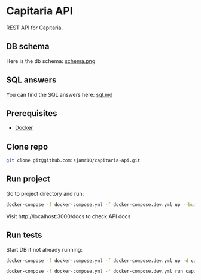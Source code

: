# Capitaria API
REST API for Capitaria.

## DB schema
Here is the db schema:
[schema.png](schema.png)

## SQL answers
You can find the SQL answers here:
[sql.md](sql.md)

## Prerequisites
* [Docker](https://www.docker.com/get-started)

## Clone repo
```sh
git clone git@github.com:sjamr10/capitaria-api.git
```

## Run project
Go to project directory and run:
```sh
docker-compose -f docker-compose.yml -f docker-compose.dev.yml up --build
```
Visit http://localhost:3000/docs to check API docs

## Run tests
Start DB if not already running:
```sh
docker-compose -f docker-compose.yml -f docker-compose.dev.yml up -d capitaria-postgres
```
```sh
docker-compose -f docker-compose.yml -f docker-compose.dev.yml run capitaria-api pytest-watch -- --last-failed --new-first
```

